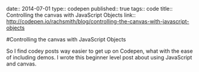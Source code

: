 date:: 2014-07-01
type:: codepen
published:: true
tags:: code
title:: Controlling the canvas with JavaScript Objects
link:: http://codepen.io/rachsmith/blog/controlling-the-canvas-with-javascript-objects

#Controlling the canvas with JavaScript Objects

So I find codey posts way easier to get up on Codepen, what with the ease of including demos. I wrote this beginner level post about using JavaScript and canvas.
